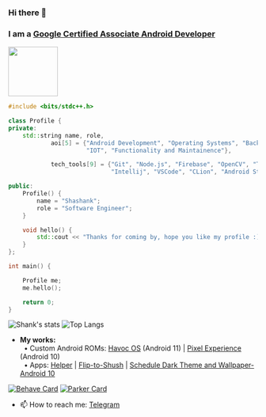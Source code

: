 ### Hi there 👋

### I am a [Google Certified Associate Android Developer](https://www.credential.net/8ac253ae-ee5a-4670-aa97-c1e0d1adf587?key=08622314ff7f4e343d1a265d100429a047b06698d6ed0c8e670e81e28ce12e4b#gs.co91yd)

<img src="https://api.accredible.com/v1/frontend/credential_website_embed_image/badge/19583835" height="100px" /><br>

```c++
#include <bits/stdc++.h>

class Profile {
private:
    std::string name, role,
            aoi[5] = {"Android Development", "Operating Systems", "Backend Development",
                      "IOT", "Functionality and Maintainence"},

            tech_tools[9] = {"Git", "Node.js", "Firebase", "OpenCV", "Tensorflow",
                             "Intellij", "VSCode", "CLion", "Android Studio"};

public:
    Profile() {
        name = "Shashank";
        role = "Software Engineer";
    }

    void hello() {
        std::cout << "Thanks for coming by, hope you like my profile :)\n";
    }
};

int main() {

    Profile me;
    me.hello();

    return 0;
}
```

![Shank's stats](https://github-readme-stats.vercel.app/api?username=shank03&count_private=true&show_icons=true&hide_border=true&custom_title=Github%20Stats&hide=issues,stars&title_color=1A73E8)
![Top Langs](https://github-readme-stats.vercel.app/api/top-langs/?username=shank03&langs_count=10&title_color=1A73E8&hide_border=true&hide_title=true&layout=compact)<br>

- **My works:** <br>
&nbsp;&nbsp;&bull; Custom Android ROMs: [Havoc OS](https://forum.xda-developers.com/t/rom-havoc-os-4-1-official-r.4225905) (Android 11) | [Pixel Experience](https://forum.xda-developers.com/xperia-xz1-compact/development/rom-pixel-experience-10-0-plus-update-t4071563) (Android 10)<br>
&nbsp;&nbsp;&bull; Apps: [Helper](https://play.google.com/store/apps/details?id=com.utility.keeper) | [Flip-to-Shush](https://play.google.com/store/apps/details?id=com.alpha.dev.flip_to_shush) | [Schedule Dark Theme and Wallpaper-Android 10](https://play.google.com/store/apps/details?id=com.alpha.dev.schedule_dark_theme) <br>

[![Behave Card](https://github-readme-stats.vercel.app/api/pin/?username=Beesechurgers&repo=Behave&show_owner=true)](https://github.com/Beesechurgers/Behave)
[![Parker Card](https://github-readme-stats.vercel.app/api/pin/?username=Beesechurgers&repo=Parker&show_owner=true)](https://github.com/Beesechurgers/Parker)

- 📫 How to reach me: [Telegram](https://t.me/shank03)
